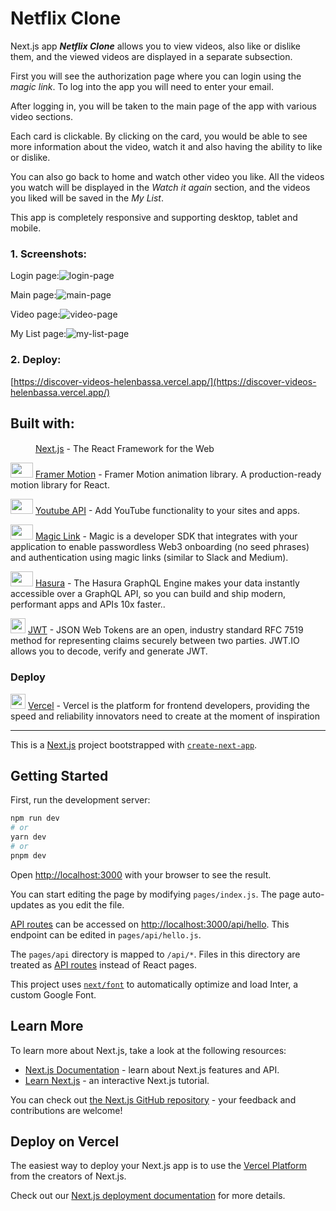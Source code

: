 # **Netflix Clone**


Next.js app ***Netflix Clone*** allows you to view videos, also like or dislike them, and the viewed videos are displayed in a separate subsection.

First you will see the authorization page where you can login using the *magic link*. To log into the app you will need to enter your email.

After logging in, you will be taken to the main page of the app with various video sections.

Each card is clickable. By clicking on the card, you would be able to see more information about the video, watch it and also having the ability to like or dislike.

You can also go back to home and watch other video you like. All the videos you watch will be displayed in the *Watch it again* section, and the videos you liked will be saved in the *My List*.

This app is completely responsive and supporting desktop, tablet and mobile.

### 1. Screenshots: 
Login page:![login-page](https://github.com/HelenBassa/discover-videos/assets/31656183/2f0ba74d-aae7-48d8-879a-2dc1531a0c33)

Main page:![main-page](https://github.com/HelenBassa/discover-videos/assets/31656183/c95f1b4a-3078-4d36-85f4-c98be3f88a58)

Video page:![video-page](https://github.com/HelenBassa/discover-videos/assets/31656183/85347717-eced-4dbd-8ce1-e759eac82394)

My List page:![my-list-page](https://github.com/HelenBassa/discover-videos/assets/31656183/7d01f7c6-311a-46b7-ad87-ffc669dc1dde)

### 2. Deploy: 
[https://discover-videos-helenbassa.vercel.app/](https://discover-videos-helenbassa.vercel.app/)

## Built with:

 <img width=36 height=16 src="https://user-images.githubusercontent.com/31656183/235293330-31a3b753-8606-47d1-b848-1bc9631e2727.png"> [Next.js](https://nextjs.org/) - The React Framework for the Web
 
 <img width=36 height=24 src="https://github.com/HelenBassa/discover-videos/assets/31656183/76b865ba-7d2b-41a0-80a5-da1a4f26875e"> [Framer Motion](https://www.framer.com/motion/) - Framer Motion animation library. A production-ready motion library for React.
 
 <img width=36 height=24 src="https://github.com/HelenBassa/discover-videos/assets/31656183/0cfc9bf9-842c-4798-b3d1-c3cb38f64279"> [Youtube API](https://developers.google.com/youtube) - Add YouTube functionality to your sites and apps.

 <img width=36 height=24 src="https://github.com/HelenBassa/discover-videos/assets/31656183/c4e2716c-ce50-4842-9874-60f94f1abc89"> [Magic Link](https://magic.link/) - Magic is a developer SDK that integrates with your application to enable passwordless Web3 onboarding (no seed phrases) and authentication using magic links (similar to Slack and Medium).
 
 <img width=36 height=24 src="https://github.com/HelenBassa/discover-videos/assets/31656183/0f544b80-b1bf-4d55-a50d-3cee8d65d1a1"> [Hasura](https://hasura.io/) - The Hasura GraphQL Engine makes your data instantly accessible over a GraphQL API, so you can build and ship modern, performant apps and APIs 10x faster..
 
 <img width=24 height=24 src="https://github.com/HelenBassa/discover-videos/assets/31656183/9fc6f12c-e79c-48b0-93d0-0c5782af33e7"> [JWT](https://jwt.io/) - JSON Web Tokens are an open, industry standard RFC 7519 method for representing claims securely between two parties. JWT.IO allows you to decode, verify and generate JWT.

### Deploy
 <img width=24 height=24 src="https://user-images.githubusercontent.com/31656183/235294778-4d324da0-d539-4852-8434-0188750c16be.png"> [Vercel](https://vercel.com/) - Vercel is the platform for frontend developers, providing the speed and reliability innovators need to create at the moment of inspiration

***
This is a [Next.js](https://nextjs.org/) project bootstrapped with [`create-next-app`](https://github.com/vercel/next.js/tree/canary/packages/create-next-app).

## Getting Started

First, run the development server:

```bash
npm run dev
# or
yarn dev
# or
pnpm dev
```

Open [http://localhost:3000](http://localhost:3000) with your browser to see the result.

You can start editing the page by modifying `pages/index.js`. The page auto-updates as you edit the file.

[API routes](https://nextjs.org/docs/api-routes/introduction) can be accessed on [http://localhost:3000/api/hello](http://localhost:3000/api/hello). This endpoint can be edited in `pages/api/hello.js`.

The `pages/api` directory is mapped to `/api/*`. Files in this directory are treated as [API routes](https://nextjs.org/docs/api-routes/introduction) instead of React pages.

This project uses [`next/font`](https://nextjs.org/docs/basic-features/font-optimization) to automatically optimize and load Inter, a custom Google Font.

## Learn More

To learn more about Next.js, take a look at the following resources:

- [Next.js Documentation](https://nextjs.org/docs) - learn about Next.js features and API.
- [Learn Next.js](https://nextjs.org/learn) - an interactive Next.js tutorial.

You can check out [the Next.js GitHub repository](https://github.com/vercel/next.js/) - your feedback and contributions are welcome!

## Deploy on Vercel

The easiest way to deploy your Next.js app is to use the [Vercel Platform](https://vercel.com/new?utm_medium=default-template&filter=next.js&utm_source=create-next-app&utm_campaign=create-next-app-readme) from the creators of Next.js.

Check out our [Next.js deployment documentation](https://nextjs.org/docs/deployment) for more details.
